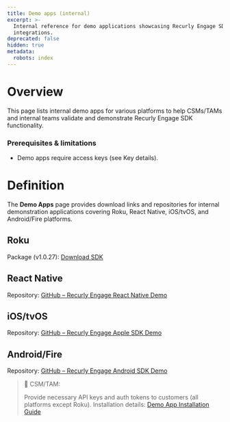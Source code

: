 ```yaml
---
title: Demo apps (internal)
excerpt: >-
  Internal reference for demo applications showcasing Recurly Engage SDK
  integrations.
deprecated: false
hidden: true
metadata:
  robots: index
---
```

# Overview

This page lists internal demo apps for various platforms to help CSMs/TAMs and internal teams validate and demonstrate Recurly Engage SDK functionality.

### Prerequisites & limitations

* Demo apps require access keys (see Key details).

# Definition

The **Demo Apps** page provides download links and repositories for internal demonstration applications covering Roku, React Native, iOS/tvOS, and Android/Fire platforms.

## Roku

Package (v1.0.27): [Download SDK](https://assets.redfastlabs.com/sdk/roku-demo-1.0.27.zip)

## React Native

Repository: [GitHub – Recurly Engage React Native Demo](https://github.com/redfast/redfast-sdk-react-native)

## iOS/tvOS

Repository: [GitHub – Recurly Engage Apple SDK Demo](https://github.com/redfast/redfast-sdk-apple)

## Android/Fire

Repository: [GitHub – Recurly Engage Android SDK Demo](https://github.com/redfast/redfast-sdk-android)

> 📘 CSM/TAM:
>
> Provide necessary API keys and auth tokens to customers (all platforms except Roku). Installation details: [Demo App Installation Guide](https://www.notion.so/redfast/Apple-Android-React-Native-Demo-App-Installation-10c52c0a764980a4a4ffc5c34e739dd8?pvs=4)